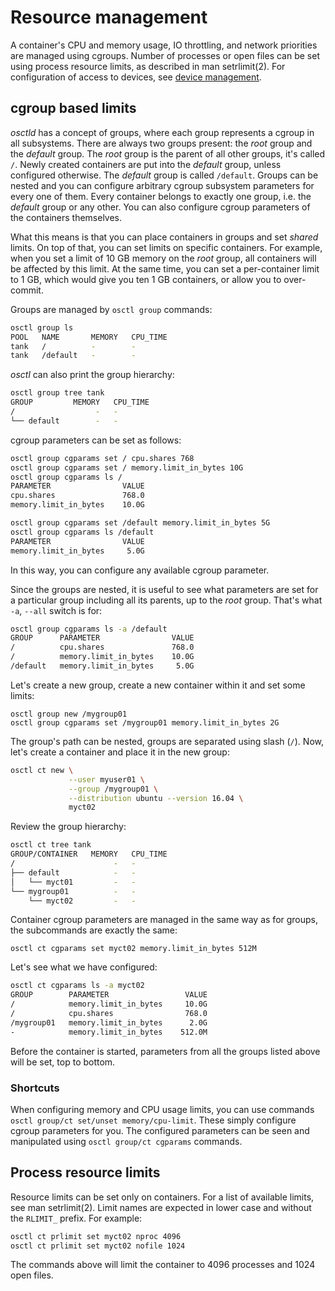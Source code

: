 # Resource management
A container's CPU and memory usage, IO throttling, and network priorities
are managed using cgroups. Number of processes or open files can be set using
process resource limits, as described in man setrlimit(2). For configuration
of access to devices, see [device management](devices.md).

## cgroup based limits
*osctld* has a concept of groups, where each group represents a cgroup in all
subsystems. There are always two groups present: the *root* group
and the *default* group. The *root* group is the parent of all other groups,
it's called `/`. Newly created containers are put into the *default* group,
unless configured otherwise. The *default* group is called `/default`. Groups
can be nested and you can configure arbitrary cgroup subsystem parameters
for every one of them. Every container belongs to exactly one group,
i.e. the *default* group or any other. You can also configure cgroup parameters
of the containers themselves.

What this means is that you can place containers in groups and set *shared*
limits. On top of that, you can set limits on specific containers. For example,
when you set a limit of 10 GB memory on the *root* group, all containers will
be affected by this limit. At the same time, you can set a per-container limit
to 1 GB, which would give you ten 1 GB containers, or allow you to over-commit.

Groups are managed by `osctl group` commands:

```bash
osctl group ls
POOL   NAME       MEMORY   CPU_TIME
tank   /          -        -
tank   /default   -        -
```

*osctl* can also print the group hierarchy:

```bash
osctl group tree tank
GROUP         MEMORY   CPU_TIME
/                  -   -
└── default        -   -
```

cgroup parameters can be set as follows:

```bash
osctl group cgparams set / cpu.shares 768
osctl group cgparams set / memory.limit_in_bytes 10G
osctl group cgparams ls /
PARAMETER                VALUE
cpu.shares               768.0
memory.limit_in_bytes    10.0G

osctl group cgparams set /default memory.limit_in_bytes 5G
osctl group cgparams ls /default
PARAMETER                VALUE
memory.limit_in_bytes     5.0G
```

In this way, you can configure any available cgroup parameter.

Since the groups are nested, it is useful to see what parameters are set for
a particular group including all its parents, up to the *root* group. That's
what `-a`, `--all` switch is for:

```bash
osctl group cgparams ls -a /default
GROUP      PARAMETER                VALUE
/          cpu.shares               768.0
/          memory.limit_in_bytes    10.0G
/default   memory.limit_in_bytes     5.0G
```

Let's create a new group, create a new container within it and set some limits:

```
osctl group new /mygroup01
osctl group cgparams set /mygroup01 memory.limit_in_bytes 2G
```

The group's path can be nested, groups are separated using slash (`/`). Now,
let's create a container and place it in the new group:

```bash
osctl ct new \
             --user myuser01 \
             --group /mygroup01 \
             --distribution ubuntu --version 16.04 \
             myct02
```

Review the group hierarchy:

```bash
osctl ct tree tank
GROUP/CONTAINER   MEMORY   CPU_TIME 
/                      -   - 
├── default            -   -
│   └── myct01         -   -       
└── mygroup01          -   -       
    └── myct02         -   -
```

Container cgroup parameters are managed in the same way as for groups, the
subcommands are exactly the same:

```
osctl ct cgparams set myct02 memory.limit_in_bytes 512M
```

Let's see what we have configured:

```bash
osctl ct cgparams ls -a myct02
GROUP        PARAMETER                 VALUE
/            memory.limit_in_bytes     10.0G
/            cpu.shares                768.0
/mygroup01   memory.limit_in_bytes      2.0G
-            memory.limit_in_bytes    512.0M
```

Before the container is started, parameters from all the groups listed above
will be set, top to bottom.

### Shortcuts
When configuring memory and CPU usage limits, you can use commands
`osctl group/ct set/unset memory/cpu-limit`. These simply configure cgroup
parameters for you. The configured parameters can be seen and manipulated using
`osctl group/ct cgparams` commands.

## Process resource limits
Resource limits can be set only on containers. For a list of available limits,
see man setrlimit(2). Limit names are expected in lower case and without
the `RLIMIT_` prefix. For example:

```bash
osctl ct prlimit set myct02 nproc 4096
osctl ct prlimit set myct02 nofile 1024
```

The commands above will limit the container to 4096 processes and 1024 open
files.
